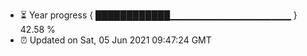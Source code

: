 - ⏳ Year progress { ████████████▁▁▁▁▁▁▁▁▁▁▁▁▁▁▁▁▁▁ } 42.58 %
- ⏰ Updated on Sat, 05 Jun 2021 09:47:24 GMT

